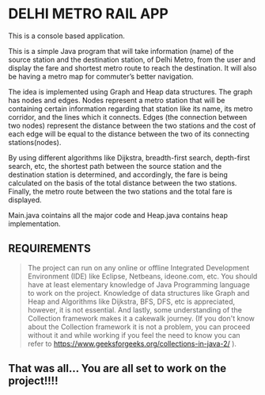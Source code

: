# DELHI METRO RAIL APP
This  is a console based application.

This is a simple Java program that will take information (name) of the source station and the destination station, of Delhi Metro, from the user and display the fare and shortest metro route to reach the destination. It will also be having a metro map for commuter’s better navigation.

The idea is implemented using Graph and Heap data structures.
The graph has nodes and edges. Nodes represent a metro station that will be containing certain information regarding that station like its name, its metro corridor, and the lines which it connects. Edges (the connection between two nodes) represent the distance between the two stations and the cost of each edge will be equal to the distance between the two of its connecting stations(nodes). 

By using different algorithms like Dijkstra, breadth-first search, depth-first search, etc, the shortest path between the source station and the destination station is determined, and accordingly, the fare is being calculated on the basis of the total distance between the two stations. Finally, the metro route between the two stations and the total fare is displayed.

Main.java cointains all the major code and Heap.java contains heap implementation.


##  REQUIREMENTS

> The project can run on any online or offline Integrated Development Environment (IDE) like Eclipse, Netbeans, ideone.com, etc.
> You should have at least elementary knowledge of Java Programming language to work on the project.
> Knowledge of data structures like Graph and Heap and Algorithms like Dijkstra, BFS, DFS, etc is appreciated, however, it is not essential.
> And lastly, some understanding of the Collection framework makes it a cakewalk journey. (If you don't know about the Collection framework it is not a                   problem, you can proceed without it and while working if you feel the need to know you can refer to https://www.geeksforgeeks.org/collections-in-java-2/ ).


## That was all... You are all set to work on the project!!!!  
	
